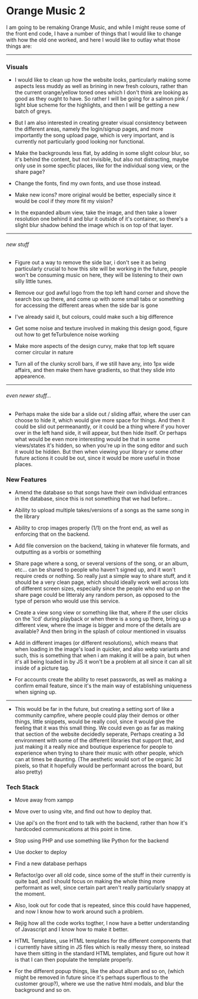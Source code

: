 # Orange Music 2
I am going to be remaking Orange Music, and while I might reuse some of the front end code, I have a number of things that I would like to change with how the old one worked, and here I would like to outlay what those things are:

<hr>

### Visuals
* I would like to clean up how the website looks, particularly making some aspects less muddy as well as brining in new fresh colours, rather than the current orange/yellow toned ones which I don't think are looking as good as they ought to have. So rather I will be going for a salmon pink / light blue scheme for the highlights, and then I will be getting a new batch of greys.

* But I am also interested in creating greater visual consistency between the different areas, namely the login/signup pages, and more importantly the song upload page, which is very important, and is currently not particularly good looking nor functional.

* Make the backgrounds less flat, by adding in some slight colour blur, so it's behind the content, but not invisible, but also not distracting, maybe only use in some specfic places, like for the individual song view, or the share page?

* Change the fonts, find my own fonts, and use those instead.

* Make new icons? more original would be better, especially since it would be cool if they more fit my vision?

* In the expanded album view, take the image, and then take a lower resolution one behind it and blur it outside of it's container, so there's a slight blur shadow behind the image which is on top of that layer.

<hr>

###### *new stuff*

* Figure out a way to remove the side bar, i don't see it as being particularly crucial to how this site will be working in the future, people won't be consuming music on here, they will be listening to their own silly little tunes.

* Remove our god awful logo from the top left hand corner and shove the search box up there, and come up with some small tabs or something for accessing the different areas when the side bar is gone

* I've already said it, but colours, could make such a big difference

* Get some noise and texture involved in making this design good, figure out how to get feTurbulence noise working

* Make more aspects of the design curvy, make that top left square corner circular in nature

* Turn all of the clunky scroll bars, if we still have any, into 1px wide affairs, and then make them have gradients, so that they slide into appearence.

<hr>

###### *even newer stuff...*

* Perhaps make the side bar a slide out / sliding affair, where the user can choose to hide it, which would give more space for things. And then it could be slid out permeanantly, or it could be a thing where if you hover over in the left hand side, it will appear, but then hide itself. Or perhaps what would be even more interesting would be that in some views/states it's hidden, so when you're up in the song editor and such it would be hidden. But then when viewing your library or some other future actions it could be out, since it would be more useful in those places.


### New Features
* Amend the database so that songs have their own individual entrances in the database, since this is not something that we had before...

* Ability to upload multiple takes/versions of a songs as the same song in the library

* Ability to crop images properly (1/1) on the front end, as well as enforcing that on the backend.

* Add file conversion on the backend, taking in whatever file formats, and outputting as a vorbis or something

* Share page where a song, or several versions of the song, or an album, etc... can be shared to people who haven't signed up, and it won't require creds or nothing. So really just a simple way to share stuff, and it should be a very clean page, which should ideally work well across lots of different screen sizes, especially since the people who end up on the share page could be litteraly any random person, as opposed to the type of person who would use this service.

* Create a view song view or something like that, where if the user clicks on the 'lcd' during playback or when there is a song up there, bring up a different view, where the image is bigger and more of the details are available? And then bring in the splash of colour mentioned in visualss

* Add in different images (or different resolutions), which means that when loading in the image's load in quicker, and also webp variants and such, this is something that when i am making it will be a pain, but when it's all being loaded in by JS it won't be a problem at all since it can all sit inside of a picture tag.

* For accounts create the ability to reset passwords, as well as making a confirm email feature, since it's the main way of establishing uniqueness when signing up.

<hr>

* This would be far in the future, but creating a setting sort of like a community campfire, where people could play their demos or other things, little snippets, would be really cool, since it would give the feeling that it was this small thing.
We could even go as far as making that section of the website decidedly seperate, Perhaps creating a 3d environment with some of the different libraries that support that, and just making it a really nice and boutique experience for people to experience when trying to share their music with other people, which can at times be daunting. (The aesthetic would sort of be organic 3d pixels, so that it hopefully would be performant across the board, but also pretty)

### Tech Stack
* Move away from xampp

* Move over to using vite, and find out how to deploy that.

* Use api's  on the front end to talk with the backend, rather than how it's hardcoded communications at this point in time.

* Stop using PHP and use something like Python for the backend

* Use docker to deploy

* Find a new database perhaps

* Refactor/go over all old code, since some of the stuff in their currently is quite bad, and I should focus on making the whole thing more performant as well, since certain part aren't really particularly snappy at the moment. 

* Also, look out for code that is repeated, since this could have happened, and now I know how to work around such a problem.

* Rejig how all the code works togther, I now have a better understanding of Javascript and I know how to make it better.

* HTML Templates, use HTML templates for the different components that i currently have sitting in JS files which is really messy there, so instead have them sitting in the standard HTML templates, and figure out how it is that I can then populate the template properly.

* For the different popup things, like the about album and so on, (which might be removed in future since it's perhaps superflous to the customer group?), where we use the native html modals, and blur the background and so on.



